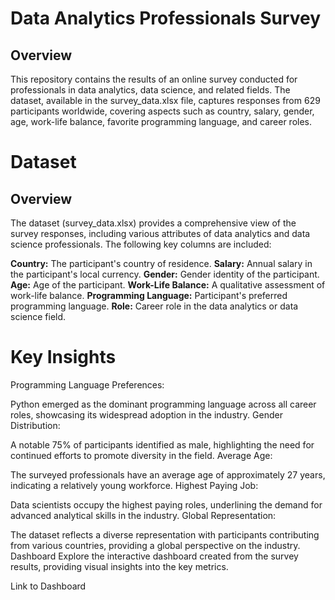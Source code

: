 # Data Analytics Professionals Survey

## Overview

This repository contains the results of an online survey conducted for professionals in data analytics, data science, and related fields. The dataset, available in the survey_data.xlsx file, captures responses from 629 participants worldwide, covering aspects such as country, salary, gender, age, work-life balance, favorite programming language, and career roles.

# Dataset

## Overview

The dataset (survey_data.xlsx) provides a comprehensive view of the survey responses, including various attributes of data analytics and data science professionals. The following key columns are included:

**Country:** The participant's country of residence.
**Salary:** Annual salary in the participant's local currency.
**Gender:** Gender identity of the participant.
**Age:** Age of the participant.
**Work-Life Balance:** A qualitative assessment of work-life balance.
**Programming Language:** Participant's preferred programming language.
**Role:** Career role in the data analytics or data science field.

# Key Insights

Programming Language Preferences:

Python emerged as the dominant programming language across all career roles, showcasing its widespread adoption in the industry.
Gender Distribution:

A notable 75% of participants identified as male, highlighting the need for continued efforts to promote diversity in the field.
Average Age:

The surveyed professionals have an average age of approximately 27 years, indicating a relatively young workforce.
Highest Paying Job:

Data scientists occupy the highest paying roles, underlining the demand for advanced analytical skills in the industry.
Global Representation:

The dataset reflects a diverse representation with participants contributing from various countries, providing a global perspective on the industry.
Dashboard
Explore the interactive dashboard created from the survey results, providing visual insights into the key metrics.

Link to Dashboard
